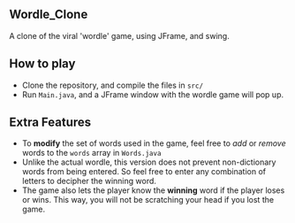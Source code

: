 ## Wordle_Clone
A clone of the viral 'wordle' game, using JFrame, and swing.

## How to play
- Clone the repository, and compile the files in `src/` 
- Run `Main.java`, and a JFrame window with the wordle game will pop up.

## Extra Features
- To **modify** the set of words used in the game, feel free to *add* or *remove* words to the `words` array in `Words.java`
- Unlike the actual wordle, this version does not prevent non-dictionary words from being entered. So feel free to enter any combination of letters to decipher the winning word.
- The game also lets the player know the **winning** word if the player loses or wins. This way, you will not be scratching your head if you lost the game.
